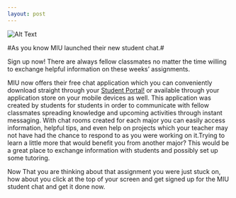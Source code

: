 ```yaml
---
layout: post
---
```

![Alt Text](http://cdn.socialh.com/wp-content/uploads/2012/03/chat.jpg)


#As you know MIU launched their new student chat.#

Sign up now! There are always fellow classmates no matter the time willing to exchange helpful information on these weeks’ assignments.

MIU now offers their free chat application which you can conveniently download straight through your [Student Portal!](https://mycampus.artinstitutes.edu/portal/)  or available through your application store on your mobile devices as well. This application was created by students for students in order to communicate with fellow classmates spreading knowledge and upcoming activities through instant messaging. With chat rooms created for each major you can easily access information, helpful tips, and even help on projects which your teacher may not have had the chance to respond to as you were working on it.Trying to learn a little more that would benefit you from another major? This would be a great place to exchange information with students and possibly set up some tutoring.

Now That you are thinking about that assignment you were just stuck on, how about you click at the top of your screen and get signed up for the MIU student chat and get it done now.
